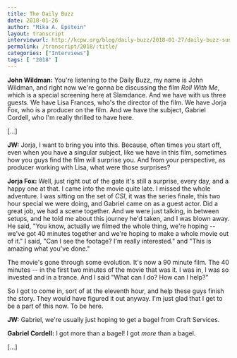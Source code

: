 ```yaml
---
title: The Daily Buzz
date: 2018-01-26
author: "Mika A. Epstein"
layout: transcript
interviewurl: http://kcpw.org/blog/daily-buzz/2018-01-27/daily-buzz-sundance-day-8-1-26-18/
permalink: /transcript/2018/:title/
categories: ["Interviews"]
tags: [ "2018" ]
---
```


**John Wildman:** You're listening to the Daily Buzz, my name is John Wildman, and right now we're gonna be discussing the film _Roll With Me_, which is a special screening here at Slamdance. And we have with us three guests. We have Lisa Frances, who's the director of the film. We have Jorja Fox, who is a producer on the film. And we have the subject, Gabriel Cordell, who I'm really thrilled to have here.

[...]

**JW:** Jorja, I want to bring you into this. Because, often times you start off, even when you have a singular subject, like we have in this film, sometimes how you guys find the film will surprise you. And from your perspective, as producer working with Lisa, what were those surprises?

**Jorja Fox:** Well, just right out of the gate it's still a surprise, every day, and a happy one at that. I came into the movie quite late. I missed the whole adventure. I was sitting on the set of _CSI_, it was the series finale, this two hour special we were doing, and Gabriel came on as a guest actor. Did a great job, we had a scene together. And we were just talking, in between setups, and he told me about this journey he'd taken, and I was blown away. He said, "You know, actually we filmed the whole thing, we're hoping -- we've got 40 minutes together and we're hoping to make a whole movie out of it." I said, "Can I see the footage? I'm really interested." and "This is amazing what you've done."

The movie's gone through some evolution. It's now a 90 minute film. The 40 minutes -- in the first two minutes of the movie that was it. I was in, I was so invested and in a trance. And I said "What can I do? How can I help?"

So I got to come in, sort of at the eleventh hour, and help these guys finish the story. They would have figured it out anyway. I'm just glad that I get to be a part of this now. To be here.

**JW:** Gabriel, we're usually just hoping to get a bagel from Craft Services.

**Gabriel Cordell:** I got more than a bagel! I got _more_ than a bagel.

[...]
